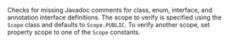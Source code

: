 Checks for missing Javadoc comments for class, enum, interface, and
annotation interface definitions. The scope to verify is specified using
the `Scope` class and defaults to `Scope.PUBLIC`. To verify another
scope, set property scope to one of the `Scope` constants.
